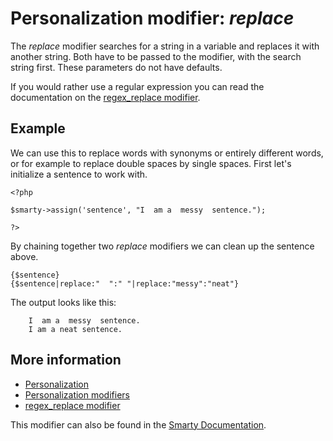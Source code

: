 # Personalization modifier: *replace*

The *replace* modifier searches for a string in a variable and replaces 
it with another string. Both have to be passed to the modifier, with the 
search string first. These parameters do not have defaults.

If you would rather use a regular expression you can read the documentation 
on the [regex_replace modifier](./personalization-modifiers-regex_replace).

## Example

We can use this to replace words with synonyms or entirely different words, 
or for example to replace double spaces by single spaces. First let's 
initialize a sentence to work with.

    <?php

    $smarty->assign('sentence', "I  am a  messy  sentence.");

    ?>

By chaining together two *replace* modifiers we can clean up the 
sentence above.

    {$sentence}
    {$sentence|replace:"  ":" "|replace:"messy":"neat"}
    
The output looks like this:

        I  am a  messy  sentence.
        I am a neat sentence.

## More information

* [Personalization](./personalization)
* [Personalization modifiers](./personalization-modifiers)
* [regex_replace modifier](./personalization-modifiers-regex_replace)

This modifier can also be found in the [Smarty Documentation](http://www.smarty.net/docs/en/language.modifier.replace.tpl).
